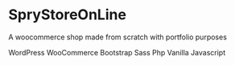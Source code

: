 # SpryStoreOnLine
A woocommerce shop made from scratch with portfolio purposes

WordPress
WooCommerce
Bootstrap
Sass
Php
Vanilla Javascript

